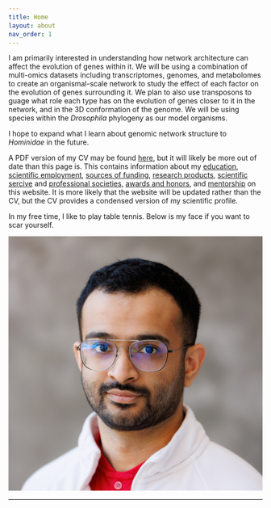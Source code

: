 ```yaml
---
title: Home
layout: about
nav_order: 1
---
```



I am primarily interested in understanding how network architecture can affect the evolution of genes within it. 
We will be using a combination of multi-omics datasets including transcriptomes, genomes, and metabolomes to create an organismal-scale network to study the effect of each factor on the evolution of genes surrounding it. 
We plan to also use transposons to guage what role each type has on the evolution of genes closer to it in the network, and in the 3D conformation of the genome. 
We will be using species within the _Drosophila_ phylogeny as our model organisms.

I hope to expand what I learn about genomic network structure to _Hominidae_ in the future.

A PDF version of my CV may be found [here](/assets/pdfs/cv/rele_cv.pdf), but it will likely be more out of date than this page is.
This contains information about my [education](https://chinmayprele.github.io/education.html), [scientific employment](https://chinmayprele.github.io/scientific_employment.html), [sources of funding](https://chinmayprele.github.io/funding.html), [research products](https://chinmayprele.github.io/research_products.html), [scientific sercive](https://chinmayprele.github.io/scientific_service.html) and [professional societies](https://chinmayprele.github.io/professional_societies.html), [awards and honors](https://chinmayprele.github.io/awards_honors.html), and [mentorship](https://chinmayprele.github.io/mentorship.html) on this website.
It is more likely that the website will be updated rather than the CV, but the CV provides a condensed version of my scientific profile.

In my free time, I like to play table tennis.
Below is my face if you want to scar yourself. 

![My Face](/assets/img/photos/new_icon.jpg)

----


[Just the Docs]: https://just-the-docs.github.io/just-the-docs/
[GitHub Pages]: https://docs.github.com/en/pages
[README]: https://github.com/just-the-docs/just-the-docs-template/blob/main/README.md
[Jekyll]: https://jekyllrb.com
[GitHub Pages / Actions workflow]: https://github.blog/changelog/2022-07-27-github-pages-custom-github-actions-workflows-beta/
[use this template]: https://github.com/just-the-docs/just-the-docs-template/generate
